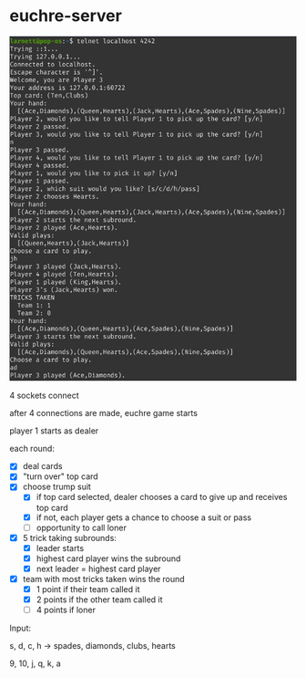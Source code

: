 # euchre-server

![euchre](./misc/euchre.png)

4 sockets connect

after 4 connections are made, euchre game starts

player 1 starts as dealer

each round:
 - [x] deal cards
 - [x] "turn over" top card
 - [x] choose trump suit 
   -  [x] if top card selected, dealer chooses a card to give up and receives top card
   -  [x] if not, each player gets a chance to choose a suit or pass
   -  [ ] opportunity to call loner
 - [x] 5 trick taking subrounds:
   -  [x] leader starts
   -  [x] highest card player wins the subround
   -  [x] next leader = highest card player
 - [x] team with most tricks taken wins the round
   -  [x] 1 point if their team called it
   -  [x] 2 points if the other team called it
   -  [ ] 4 points if loner

Input:

s, d, c, h -> spades, diamonds, clubs, hearts

9, 10, j, q, k, a


